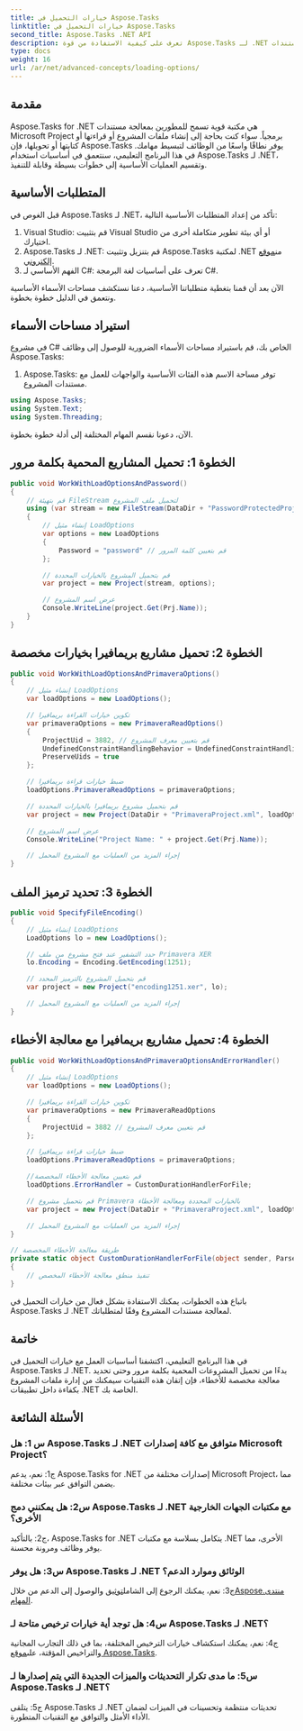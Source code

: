 ```yaml
---
title: خيارات التحميل في Aspose.Tasks
linktitle: خيارات التحميل في Aspose.Tasks
second_title: Aspose.Tasks .NET API
description: تعرف على كيفية الاستفادة من قوة Aspose.Tasks لـ .NET لإدارة مستندات Microsoft Project بكفاءة من خلال إرشادات خطوة بخطوة.
type: docs
weight: 16
url: /ar/net/advanced-concepts/loading-options/
---
```

## مقدمة

Aspose.Tasks for .NET هي مكتبة قوية تسمح للمطورين بمعالجة مستندات Microsoft Project برمجياً. سواء كنت بحاجة إلى إنشاء ملفات المشروع أو قراءتها أو كتابتها أو تحويلها، فإن Aspose.Tasks يوفر نطاقًا واسعًا من الوظائف لتبسيط مهامك. في هذا البرنامج التعليمي، سنتعمق في أساسيات استخدام Aspose.Tasks لـ .NET، وتقسيم العمليات الأساسية إلى خطوات بسيطة وقابلة للتنفيذ.

## المتطلبات الأساسية

قبل الغوص في Aspose.Tasks لـ .NET، تأكد من إعداد المتطلبات الأساسية التالية:

1. Visual Studio: قم بتثبيت Visual Studio أو أي بيئة تطوير متكاملة أخرى من اختيارك.
2.  Aspose.Tasks لـ .NET: قم بتنزيل وتثبيت Aspose.Tasks لمكتبة .NET من[موقع إلكتروني](https://releases.aspose.com/tasks/net/).
3. الفهم الأساسي لـ C#: تعرف على أساسيات لغة البرمجة C#.

الآن بعد أن قمنا بتغطية متطلباتنا الأساسية، دعنا نستكشف مساحات الأسماء الأساسية ونتعمق في الدليل خطوة بخطوة.

## استيراد مساحات الأسماء

في مشروع C# الخاص بك، قم باستيراد مساحات الأسماء الضرورية للوصول إلى وظائف Aspose.Tasks:

1. Aspose.Tasks: توفر مساحة الاسم هذه الفئات الأساسية والواجهات للعمل مع مستندات المشروع.

```csharp
using Aspose.Tasks;
using System.Text;
using System.Threading;
```

الآن، دعونا نقسم المهام المختلفة إلى أدلة خطوة بخطوة.

## الخطوة 1: تحميل المشاريع المحمية بكلمة مرور

```csharp
public void WorkWithLoadOptionsAndPassword()
{
    // قم بتهيئة FileStream لتحميل ملف المشروع
    using (var stream = new FileStream(DataDir + "PasswordProtectedProject.mpp", FileMode.Open))
    {
        // إنشاء مثيل LoadOptions
        var options = new LoadOptions
        {
            Password = "password" // قم بتعيين كلمة المرور
        };

        // قم بتحميل المشروع بالخيارات المحددة
        var project = new Project(stream, options);

        // عرض اسم المشروع
        Console.WriteLine(project.Get(Prj.Name));
    }
}
```

## الخطوة 2: تحميل مشاريع بريمافيرا بخيارات مخصصة

```csharp
public void WorkWithLoadOptionsAndPrimaveraOptions()
{
    // إنشاء مثيل LoadOptions
    var loadOptions = new LoadOptions();

    // تكوين خيارات القراءة بريمافيرا
    var primaveraOptions = new PrimaveraReadOptions()
    {
        ProjectUid = 3882, // قم بتعيين معرف المشروع
        UndefinedConstraintHandlingBehavior = UndefinedConstraintHandlingBehavior.None,
        PreserveUids = true
    };

    // ضبط خيارات قراءة بريمافيرا
    loadOptions.PrimaveraReadOptions = primaveraOptions;

    // قم بتحميل مشروع بريمافيرا بالخيارات المحددة
    var project = new Project(DataDir + "PrimaveraProject.xml", loadOptions);

    // عرض اسم المشروع
    Console.WriteLine("Project Name: " + project.Get(Prj.Name));

    // إجراء المزيد من العمليات مع المشروع المحمل
}
```

## الخطوة 3: تحديد ترميز الملف

```csharp
public void SpecifyFileEncoding()
{
    // إنشاء مثيل LoadOptions
    LoadOptions lo = new LoadOptions();

    // حدد التشفير عند فتح مشروع من ملف Primavera XER
    lo.Encoding = Encoding.GetEncoding(1251);

    // قم بتحميل المشروع بالترميز المحدد
    var project = new Project("encoding1251.xer", lo);

    // إجراء المزيد من العمليات مع المشروع المحمل
}
```

## الخطوة 4: تحميل مشاريع بريمافيرا مع معالجة الأخطاء

```csharp
public void WorkWithLoadOptionsAndPrimaveraOptionsAndErrorHandler()
{
    // إنشاء مثيل LoadOptions
    var loadOptions = new LoadOptions();

    // تكوين خيارات القراءة بريمافيرا
    var primaveraOptions = new PrimaveraReadOptions
    {
        ProjectUid = 3882 // قم بتعيين معرف المشروع
    };

    // ضبط خيارات قراءة بريمافيرا
    loadOptions.PrimaveraReadOptions = primaveraOptions;

    //قم بتعيين معالجة الأخطاء المخصصة
    loadOptions.ErrorHandler = CustomDurationHandlerForFile;

    // قم بتحميل مشروع Primavera بالخيارات المحددة ومعالجة الأخطاء
    var project = new Project(DataDir + "PrimaveraProject.xml", loadOptions);

    // إجراء المزيد من العمليات مع المشروع المحمل
}

// طريقة معالجة الأخطاء المخصصة
private static object CustomDurationHandlerForFile(object sender, ParseErrorArgs args)
{
    // تنفيذ منطق معالجة الأخطاء المخصص
}
```

باتباع هذه الخطوات، يمكنك الاستفادة بشكل فعال من خيارات التحميل في Aspose.Tasks لـ .NET لمعالجة مستندات المشروع وفقًا لمتطلباتك.

## خاتمة

في هذا البرنامج التعليمي، اكتشفنا أساسيات العمل مع خيارات التحميل في Aspose.Tasks لـ .NET. بدءًا من تحميل المشروعات المحمية بكلمة مرور وحتى تحديد معالجة مخصصة للأخطاء، فإن إتقان هذه التقنيات سيمكنك من إدارة ملفات المشروع بكفاءة داخل تطبيقات .NET الخاصة بك.

## الأسئلة الشائعة

### س 1: هل Aspose.Tasks لـ .NET متوافق مع كافة إصدارات Microsoft Project؟

ج1: نعم، يدعم Aspose.Tasks for .NET إصدارات مختلفة من Microsoft Project، مما يضمن التوافق عبر بيئات مختلفة.

### س2: هل يمكنني دمج Aspose.Tasks لـ .NET مع مكتبات الجهات الخارجية الأخرى؟

ج2: بالتأكيد، Aspose.Tasks for .NET يتكامل بسلاسة مع مكتبات .NET الأخرى، مما يوفر وظائف ومرونة محسنة.

### س3: هل يوفر Aspose.Tasks لـ .NET الوثائق وموارد الدعم؟

 ج3: نعم، يمكنك الرجوع إلى الشامل[توثيق](https://reference.aspose.com/tasks/net/) والوصول إلى الدعم من خلال[Aspose.منتدى المهام](https://forum.aspose.com/c/tasks/15).

### س4: هل توجد أية خيارات ترخيص متاحة لـ Aspose.Tasks لـ .NET؟

 ج4: نعم، يمكنك استكشاف خيارات الترخيص المختلفة، بما في ذلك التجارب المجانية والتراخيص المؤقتة، على[موقع Aspose.Tasks](https://purchase.aspose.com/buy).

### س5: ما مدى تكرار التحديثات والميزات الجديدة التي يتم إصدارها لـ Aspose.Tasks لـ .NET؟

ج5: يتلقى Aspose.Tasks لـ .NET تحديثات منتظمة وتحسينات في الميزات لضمان الأداء الأمثل والتوافق مع التقنيات المتطورة.